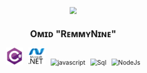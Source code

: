 <div align="center">
<img widhth=77% src="https://media1.giphy.com/media/bJ4TVNYNUympPgcpem/giphy.gif" />
<br>
  <h2 align="center"> Oᴍɪᴅ "RᴇᴍᴍʏNɪɴᴇ" </h2>
 
<p align="center"> 
  <img src="https://raw.githubusercontent.com/devicons/devicon/master/icons/csharp/csharp-original.svg" alt="csharp" width="40" height="40" />
 &nbsp; 
 <img src="https://raw.githubusercontent.com/devicons/devicon/master/icons/dot-net/dot-net-original-wordmark.svg" alt="dotnet" width="40" height="40" />
 &nbsp; 
 <img src="https://upload.wikimedia.org/wikipedia/commons/e/ee/.NET_Core_Logo.svg" alt="javascript" width="45" height="45" />
 &nbsp; 
 <img src="https://e7.pngegg.com/pngimages/170/924/png-clipart-microsoft-sql-server-microsoft-azure-sql-database-microsoft-text-logo.png" alt="Sql" width="45" height="45" />
 &nbsp; 
 <img src="https://upload.wikimedia.org/wikipedia/commons/d/d9/Node.js_logo.svg" alt="NodeJs" width="55" height="55" />
</p>
